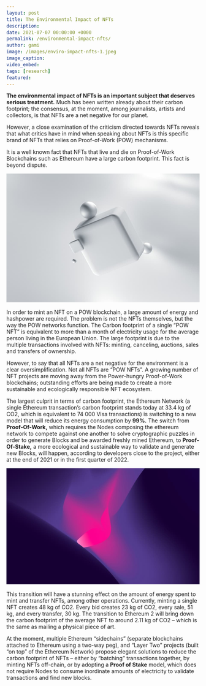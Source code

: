 ```yaml
---
layout: post
title: The Environmental Impact of NFTs
description:
date: 2021-07-07 00:00:00 +0000
permalink: /environmental-impact-nfts/
author: gami
image: /images/enviro-impact-nfts-1.jpeg
image_caption:
video_embed: 
tags: [research]
featured: 
---
```


**The environmental impact of NFTs is an important subject that deserves serious treatment.** Much has been written already about their carbon footprint; the consensus, at the moment, among journalists, artists and collectors, is that NFTs are a net negative for our planet.

However, a close examination of the criticism directed towards NFTs reveals that what critics have in mind when speaking about NFTs is this specific brand of NFTs that relies on Proof-of-Work (POW) mechanisms.

It is a well known fact that NFTs that live and die on Proof-of-Work Blockchains such as Ethereum have a large carbon footprint. This fact is beyond dispute.

![Environmental Impact NFTs](/images/enviro-impact-nfts-2.jpeg)

In order to mint an NFT on a POW blockchain, a large amount of energy and hashpower are required. The problem is not the NFTs themselves, but the way the POW networks function. The Carbon footprint of a single “POW NFT” is equivalent to more than a month of electricity usage for the average person living in the European Union. The large footprint is due to the multiple transactions involved with NFTs: minting, canceling, auctions, sales and transfers of ownership.

However, to say that all NFTs are a net negative for the environment is a clear oversimplification. Not all NFTs are “POW NFTs”. A growing number of NFT projects are moving away from the Power-hungry Proof-of-Work blockchains; outstanding efforts are being made to create a more sustainable and ecologically responsible NFT ecosystem.

The largest culprit in terms of carbon footprint, the Ethereum Network (a single Ethereum transaction’s carbon footprint stands today at 33.4 kg of CO2, which is equivalent to 74 000 Visa transactions) is switching to a new model that will reduce its energy consumption by **99%.** The switch from **Proof-Of-Work,** which requires the Nodes composing the ethereum network to compete against one another to solve cryptographic puzzles in order to generate Blocks and be awarded freshly mined Ethereum, to **Proof-Of-Stake,** a more ecological and sustainable way to validate and generate new Blocks, will happen, according to developers close to the project, either at the end of 2021 or in the first quarter of 2022.

![Environmental Impact NFTs](/images/enviro-impact-nfts-3.jpeg)

This transition will have a stunning effect on the amount of energy spent to mint and transfer NFTs, among other operations. Currently, minting a single NFT creates 48 kg of CO2. Every bid creates 23 kg of CO2, every sale, 51 kg, and every transfer, 30 kg. The transition to Ethereum 2 will bring down the carbon footprint of the average NFT to around 2.11 kg of CO2 – which is the same as mailing a physical piece of art.

At the moment, multiple Ethereum “sidechains” (separate blockchains attached to Ethereum using a two-way peg), and “Layer Two” projects (built “on top” of the Ethereum Network) propose elegant solutions to reduce the carbon footprint of NFTs – either by “batching” transactions together, by minting NFTs off-chain, or by adopting a **Proof of Stake** model, which does not require Nodes to consume inordinate amounts of electricity to validate transactions and find new blocks.